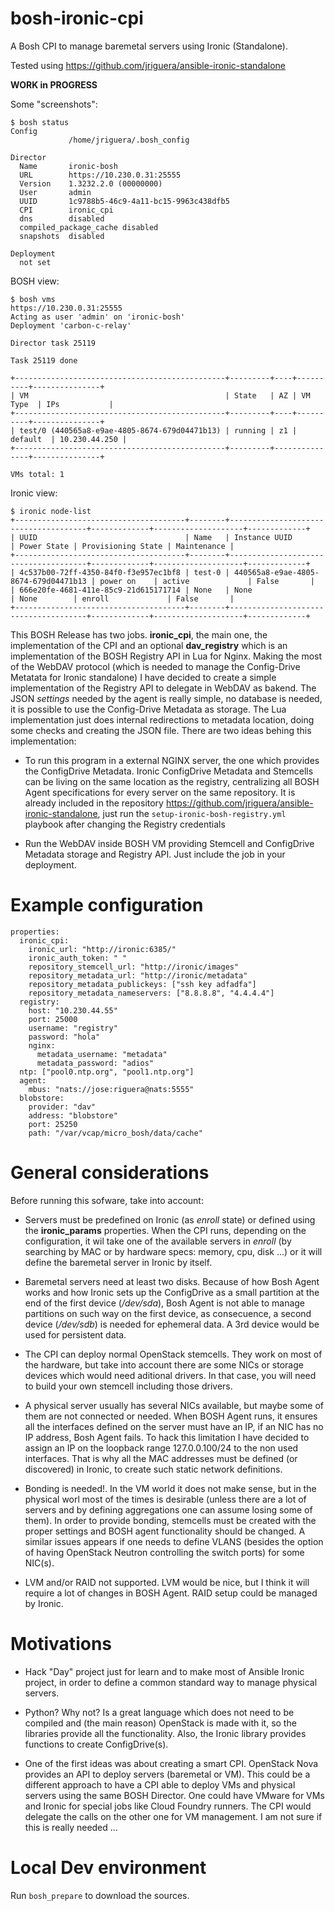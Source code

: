 # bosh-ironic-cpi

A Bosh CPI to manage baremetal servers using Ironic (Standalone).

Tested using https://github.com/jriguera/ansible-ironic-standalone

**WORK in PROGRESS**


Some "screenshots":
```
$ bosh status
Config
             /home/jriguera/.bosh_config

Director
  Name       ironic-bosh
  URL        https://10.230.0.31:25555
  Version    1.3232.2.0 (00000000)
  User       admin
  UUID       1c9788b5-46c9-4a11-bc15-9963c438dfb5
  CPI        ironic_cpi
  dns        disabled
  compiled_package_cache disabled
  snapshots  disabled

Deployment
  not set

```

BOSH view:

```
$ bosh vms
https://10.230.0.31:25555
Acting as user 'admin' on 'ironic-bosh'
Deployment 'carbon-c-relay'

Director task 25119

Task 25119 done

+-----------------------------------------------+---------+----+----------+---------------+
| VM                                            | State   | AZ | VM Type  | IPs           |
+-----------------------------------------------+---------+----+----------+---------------+
| test/0 (440565a8-e9ae-4805-8674-679d04471b13) | running | z1 | default  | 10.230.44.250 |
+-----------------------------------------------+---------+---------------+---------------+

VMs total: 1

```

Ironic view:

```
$ ironic node-list
+--------------------------------------+--------+--------------------------------------+-------------+--------------------+-------------+
| UUID                                 | Name   | Instance UUID                        | Power State | Provisioning State | Maintenance |
+--------------------------------------+--------+--------------------------------------+-------------+--------------------+-------------+
| 4c537b00-72ff-4350-84f0-f3e957ec1bf8 | test-0 | 440565a8-e9ae-4805-8674-679d04471b13 | power on    | active             | False       |
| 666e20fe-4681-411e-85c9-21d615171714 | None   | None                                 | None        | enroll             | False       |
+--------------------------------------+--------+--------------------------------------+-------------+--------------------+-------------+

```

This BOSH Release has two jobs. **ironic_cpi**, the main one, the implementation of the CPI 
and an optional **dav_registry** which is an implementation of the BOSH Registry API in Lua 
for Nginx. Making the most of the WebDAV protocol (which is needed to manage the Config-Drive 
Metatata for Ironic standalone) I have decided to create a simple implementation of the Registry
API to delegate in WebDAV as bakend. The JSON *settings* needed by the agent is really simple, 
no database is needed, it is possible to use the Config-Drive Metadata as storage. The Lua 
implementation just does internal redirections to metadata location, doing some checks and 
creating the JSON file. There are two ideas behing this implementation:

  * To run this program in a external NGINX server, the one which provides the ConfigDrive Metadata. 
  Ironic ConfigDrive Metadata and Stemcells can be living on the same location as the registry,
  centralizing all BOSH Agent specifications for every server on the same repository. It is already
  included in the repository https://github.com/jriguera/ansible-ironic-standalone, just run the
  `setup-ironic-bosh-registry.yml` playbook after changing the Registry credentials
  
  * Run the WebDAV inside BOSH VM providing Stemcell and ConfigDrive Metadata storage and 
  Registry API. Just include the job in your deployment.


# Example configuration

```
properties:
  ironic_cpi:
    ironic_url: "http://ironic:6385/"
    ironic_auth_token: " "
    repository_stemcell_url: "http://ironic/images"
    repository_metadata_url: "http://ironic/metadata"
    repository_metadata_publickeys: ["ssh key adfadfa"]
    repository_metadata_nameservers: ["8.8.8.8", "4.4.4.4"]
  registry:
    host: "10.230.44.55"
    port: 25000
    username: "registry"
    password: "hola"
    nginx:
      metadata_username: "metadata"
      metadata_password: "adios"
  ntp: ["pool0.ntp.org", "pool1.ntp.org"]
  agent:
    mbus: "nats://jose:riguera@nats:5555"
  blobstore:
    provider: "dav"
    address: "blobstore"
    port: 25250
    path: "/var/vcap/micro_bosh/data/cache"
```


# General considerations

Before running this sofware, take into account:


* Servers must be predefined on Ironic (as *enroll* state) or defined using the **ironic_params**
properties. When the CPI runs, depending on the configuration, it wil take one of the available
servers in *enroll* (by searching by MAC or by hardware specs: memory, cpu, disk ...) or it
will define the baremetal server in Ironic by itself.

* Baremetal servers need at least two disks. Because of how Bosh Agent works and how Ironic sets 
up the ConfigDrive as a small partition at the end of the first device (*/dev/sda*), Bosh Agent 
is not able to manage partitions on such way on the first device, as consecuence, a second 
device (*/dev/sdb*) is needed for ephemeral data. A 3rd device would be used for persistent data.

* The CPI can deploy normal OpenStack stemcells. They work on most of the hardware, but take into 
account there are some NICs or storage devices which would need aditional drivers. In that case, 
you will need to build your own stemcell including those drivers.

* A physical server usually has several NICs available, but maybe some of them are not connected 
or needed. When BOSH Agent runs, it ensures all the interfaces defined on the server must have an IP,
if an NIC has no IP address, Bosh Agent fails. To hack this limitation I have decided to assign 
an IP on the loopback range 127.0.0.100/24 to the non used interfaces. That is why all the MAC 
addresses must be defined (or discovered) in Ironic, to create such static network definitions.

* Bonding is needed!. In the VM world it does not make sense, but in the physical worl most of
the times is desirable (unless there are a lot of servers and by defining aggregations one 
can assume losing some of them). In order to provide bonding, stemcells must be created with
the proper settings and BOSH agent functionality should be changed. A similar issues appears
if one needs to define VLANS (besides the option of having OpenStack Neutron controlling the
switch ports) for some NIC(s).

* LVM and/or RAID not supported. LVM would be nice, but I think it will require a lot of 
changes in BOSH Agent. RAID setup could be managed by Ironic.



# Motivations

* Hack "Day" project just for learn and to make most of Ansible Ironic project, in order to 
define a common standard way to manage physical servers.

* Python? Why not? Is a great language which does not need to be compiled and (the main reason) 
OpenStack is made with it, so the libraries provide all the functionality. Also, the Ironic 
library provides functions to create ConfigDrive(s).

* One of the first ideas was about creating a smart CPI. OpenStack Nova provides an API to 
deploy servers (baremetal or VM). This could be a different approach to have a CPI able to 
deploy VMs and physical servers using the same BOSH Director. One could have VMware for VMs 
and Ironic for special jobs like Cloud Foundry runners. The CPI would delegate the calls on
the other one for VM management. I am not sure if this is really needed ...


# Local Dev environment

Run `bosh_prepare` to download the sources.
